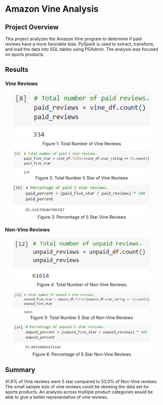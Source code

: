 # Amazon Vine Analysis

## Project Overview

This project analyzes the Amazon Vine program to determine if paid reviews have a more favorable bias. PySpark is used to extract, transform, and load the data into SQL tables using PGAdmin. The analysis was focused on sports products.

## Results

### Vine Reviews
<p align="center">
  <img width="450" src="https://github.com/skgolden13/Amazon_Vine_Analysis/blob/main/Vine_Reviews.PNG"> <br/>
  Figure 1: Total Number of Vine Reviews <br/>
</p>

<p align="center">
  <img width="450" src="https://github.com/skgolden13/Amazon_Vine_Analysis/blob/main/5_Star_Vine.PNG"> <br/>
  Figure 2: Total Number 5 Star of Vine Reviews <br/>
</p>

<p align="center">
  <img width="450" src="https://github.com/skgolden13/Amazon_Vine_Analysis/blob/main/Vine_Percentage.PNG"> <br/>
  Figure 3: Percentage of 5 Star Vine Reviews <br/>
</p>

### Non-Vine Reviews
<p align="center">
  <img width="450" src="https://github.com/skgolden13/Amazon_Vine_Analysis/blob/main/Unpaid_Reviews.PNG"> <br/>
  Figure 4: Total Number of Non-Vine Reviews <br/>
</p>

<p align="center">
  <img width="450" src="https://github.com/skgolden13/Amazon_Vine_Analysis/blob/main/5_Star_Unpaid.PNG"> <br/>
  Figure 5: Total Number 5 Star of Non-Vine Reviews <br/>
</p>

<p align="center">
  <img width="450" src="https://github.com/skgolden13/Amazon_Vine_Analysis/blob/main/Unpaid_Percentage.PNG"> <br/>
  Figure 6: Percentage of 5 Star Non-Vine Reviews <br/>
</p>

## Summary
41.6% of Vine reviews were 5 star compared to 53.0% of Non-Vine reviews. The small sample size of vine reviews could be skewing the data set for sports products. An analysis across multiple product categories would be able to give a better representation of vine reviews.
